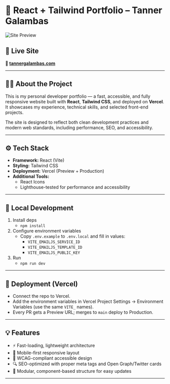 # 🧠 React + Tailwind Portfolio – Tanner Galambas

![Site Preview](https://www.tannergalambas.com/og-image.png) <!-- Optional: Replace with a screenshot or remove -->

## 📍 Live Site
**🔗 [tannergalambas.com](https://www.tannergalambas.com)**

---

## 🧑‍💻 About the Project

This is my personal developer portfolio — a fast, accessible, and fully responsive website built with **React**, **Tailwind CSS**, and deployed on **Vercel**. It showcases my experience, technical skills, and selected front-end projects.

The site is designed to reflect both clean development practices and modern web standards, including performance, SEO, and accessibility.

---

## ⚙️ Tech Stack

- **Framework:** React (Vite)
- **Styling:** Tailwind CSS
- **Deployment:** Vercel (Preview + Production)
- **Additional Tools:** 
  - React Icons
  - Lighthouse-tested for performance and accessibility

---

## 🔧 Local Development

1. Install deps
   - `npm install`
2. Configure environment variables
   - Copy `.env.example` to `.env.local` and fill in values:
     - `VITE_EMAILJS_SERVICE_ID`
     - `VITE_EMAILJS_TEMPLATE_ID`
     - `VITE_EMAILJS_PUBLIC_KEY`
3. Run
   - `npm run dev`

---

## 🚀 Deployment (Vercel)

- Connect the repo to Vercel.
- Add the environment variables in Vercel Project Settings → Environment Variables (use the same `VITE_` names).
- Every PR gets a Preview URL; merges to `main` deploy to Production.


---

## 💡 Features

- ⚡️ Fast-loading, lightweight architecture
- 📱 Mobile-first responsive layout
- 🦮 WCAG-compliant accessible design
- 🔍 SEO-optimized with proper meta tags and Open Graph/Twitter cards
- 🧩 Modular, component-based structure for easy updates

---
